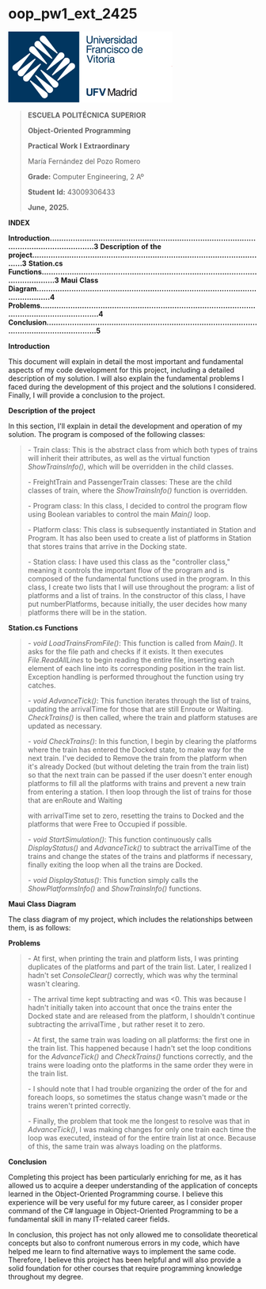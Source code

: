 # oop_pw1_ext_2425
<img src="repoPictures/Logo_UFV.jpg"
style="width:3.44792in;height:1.48958in" />

> **ESCUELA** **POLITÉCNICA** **SUPERIOR**
>
> **Object-Oriented** **Programming**
>
> **Practical** **Work** **I** **Extraordinary**
>
> María Fernández del Pozo Romero
>
> **Grade:** Computer Engineering, 2 Aº
>
> **Student** **Id:** 43009306433
>
> **June,** **2025.**

**INDEX**

**Introduction..............................................................................................................................3**
**Description** **of** **the** **project.......................................................................................................3** 
**Station.cs** **Functions.................................................................................................................3** 
**Maui** **Class** **Diagram.................................................................................................................4**
**Problems....................................................................................................................................4**
**Conclusion.................................................................................................................................5**

**Introduction**

This document will explain in detail the most important and fundamental
aspects of my code development for this project, including a detailed
description of my solution. I will also explain the fundamental problems
I faced during the development of this project and the solutions I
considered. Finally, I will provide a conclusion to the project.

**Description** **of** **the** **project**

In this section, I'll explain in detail the development and operation of
my solution. The program is composed of the following classes:

> \- Train class: This is the abstract class from which both types of
> trains will inherit their attributes, as well as the virtual function
> *ShowTrainsInfo()*, which will be overridden in the child classes.
>
> \- FreightTrain and PassengerTrain classes: These are the child
> classes of train, where the *ShowTrainsInfo()* function is overridden.
>
> \- Program class: In this class, I decided to control the program flow
> using Boolean variables to control the main *Main()* loop.
>
> \- Platform class: This class is subsequently instantiated in Station
> and Program. It has also been used to create a list of platforms in
> Station that stores trains that arrive in the Docking state.
>
> \- Station class: I have used this class as the "controller class,"
> meaning it controls the important flow of the program and is composed
> of the fundamental functions used in the program. In this class, I
> create two lists that I will use throughout the program: a list of
> platforms and a list of trains. In the constructor of this class, I
> have put numberPlatforms, because initially, the user decides how many
> platforms there will be in the station.

**Station.cs** **Functions**

> \- *void* *LoadTrainsFromFile()*: This function is called from
> *Main()*. It asks for the file path and checks if it exists. It then
> executes *File.ReadAllLines* to begin reading the entire file,
> inserting each element of each line into its corresponding position in
> the train list. Exception handling is performed throughout the
> function using try catches.
>
> \- *void* *AdvanceTick()*: This function iterates through the list of
> trains, updating the arrivalTime for those that are still Enroute or
> Waiting. *CheckTrains()* is then called, where the train and platform
> statuses are updated as necessary.
>
> \- *void* *CheckTrains()*: In this function, I begin by clearing the
> platforms where the train has entered the Docked state, to make way
> for the next train. I've decided to Remove the train from the platform
> when it's already Docked (but without deleting the train from the
> train list) so that the next train can be passed if the user doesn't
> enter enough platforms to fill all the platforms with trains and
> prevent a new train from entering a station. I then loop through the
> list of trains for those that are enRoute and Waiting
>
> with arrivalTime set to zero, resetting the trains to Docked and the
> platforms that were Free to Occupied if possible.
>
> \- *void* *StartSimulation()*: This function continuously calls
> *DisplayStatus()* and *AdvanceTick()* to subtract the arrivalTime of
> the trains and change the states of the trains and platforms if
> necessary, finally exiting the loop when all the trains are Docked.
>
> \- *void* *DisplayStatus()*: This function simply calls the
> *ShowPlatformsInfo()* and *ShowTrainsInfo()* functions.

**Maui** **Class** **Diagram**

The class diagram of my project, which includes the relationships
between them, is as follows:

**Problems**

> \- At first, when printing the train and platform lists, I was
> printing duplicates of the platforms and part of the train list.
> Later, I realized I hadn't set *ConsoleClear()* correctly, which was
> why the terminal wasn't clearing.
>
> \- The arrival time kept subtracting and was \<0. This was because I
> hadn't initially taken into account that once the trains enter the
> Docked state and are released from the platform, I shouldn't continue
> subtracting the arrivalTime , but rather reset it to zero.
>
> \- At first, the same train was loading on all platforms: the first
> one in the train list. This happened because I hadn't set the loop
> conditions for the *AdvanceTick()* and *CheckTrains()* functions
> correctly, and the trains were loading onto the platforms in the same
> order they were in the train list.
>
> \- I should note that I had trouble organizing the order of the for
> and foreach loops, so sometimes the status change wasn't made or the
> trains weren't printed correctly.
>
> \- Finally, the problem that took me the longest to resolve was that
> in *AdvanceTick()*, I was making changes for only one train each time
> the loop was executed, instead of for the entire train list at once.
> Because of this, the same train was always loading on the platforms.

**Conclusion**

Completing this project has been particularly enriching for me, as it
has allowed us to acquire a deeper understanding of the application of
concepts learned in the Object-Oriented Programming course. I believe
this experience will be very useful for my future career, as I consider
proper command of the C# language in Object-Oriented Programming to be a
fundamental skill in many IT-related career fields.

In conclusion, this project has not only allowed me to consolidate
theoretical concepts but also to confront numerous errors in my code,
which have helped me learn to find alternative ways to implement the same code. 
Therefore, I believe this project has been helpful and will also provide a solid 
foundation for other courses that require programming knowledge throughout my degree.

